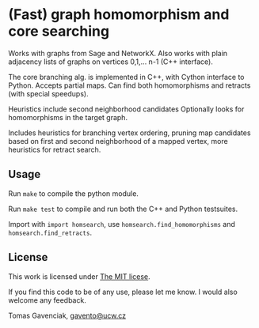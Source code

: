 (Fast) graph homomorphism and core searching
============================================

Works with graphs from Sage and NetworkX.
Also works with plain adjacency lists of graphs on vertices 0,1,... n-1 (C++ interface).

The core branching alg. is implemented in C++, with Cython interface to Python.
Accepts partial maps. Can find both homomorphisms and retracts (with special speedups).


Heuristics include second neighborhood candidates Optionally looks for homomorphisms in the target graph.

Includes heuristics for branching vertex ordering, pruning map candidates based on first and second neighborhood
of a mapped vertex, more heuristics for retract search.

Usage
-----

Run `make` to compile the python module.

Run `make test` to compile and run both the C++ and Python testsuites.

Import with `import homsearch`, use `homsearch.find_homomorphisms` and `homsearch.find_retracts`.

License
-------

This work is licensed under [The MIT licese](http://opensource.org/licenses/MIT).

If you find this code to be of any use, please let me know. I would also welcome any feedback.

Tomas Gavenciak, gavento@ucw.cz
